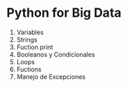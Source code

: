 # Python for Big Data

1. Variables
2. Strings
3. Fuction print
4. Booleanos y Condicionales
5. Loops
6. Fuctions
7. Manejo de Excepciones